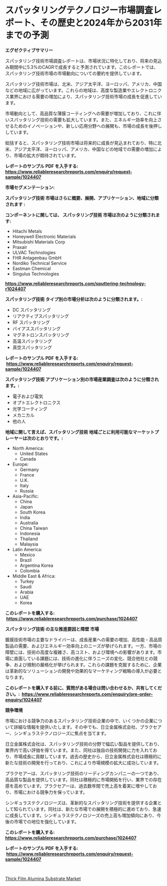 <p><h1>スパッタリングテクノロジー市場調査レポート、その歴史と2024年から2031年までの予測</h1></p><p><strong>エグゼクティブサマリー</strong></p>
<p><p>スパッタリング技術市場調査レポートは、市場状況に特化しており、将来の見込み期間中に5.3%のCAGRで成長すると予測されています。このレポートでは、スパッタリング技術市場の市場動向についての要約を提供しています。</p><p>スパッタリング技術市場は、北米、アジア太平洋、ヨーロッパ、アメリカ、中国などの地域に広がっています。これらの地域は、高度な製造業やエレクトロニクス業界における需要の増加により、スパッタリング技術市場の成長を促進しています。</p><p>市場動向として、高品質な薄膜コーティングへの需要が増加しており、これに伴いスパッタリング技術の需要も拡大しています。また、エネルギー効率を向上させるためのイノベーションや、新しい応用分野への展開も、市場の成長を後押ししています。</p><p>総括すると、スパッタリング技術市場は将来的に成長が見込まれており、特に北米、アジア太平洋、ヨーロッパ、アメリカ、中国などの地域での需要の増加により、市場の拡大が期待されています。</p></p>
<p><strong>レポートのサンプル PDF を入手する: <a href="https://www.reliableresearchreports.com/enquiry/request-sample/1024407">https://www.reliableresearchreports.com/enquiry/request-sample/1024407</a></strong></p>
<p><strong>市場セグメンテーション:</strong></p>
<p><strong> スパッタリング技術 市場はさらに概要、展開、アプリケーション、地域に分類されます :</strong></p>
<p><strong>コンポーネントに関しては、 スパッタリング技術 市場は次のように分類されます: &nbsp;</strong></p>
<p><ul><li>Hitachi Metals</li><li>Honeywell Electronic Materials</li><li>Mitsubishi Materials Corp</li><li>Praxair</li><li>ULVAC Technologies</li><li>FHR Anlagenbau GmbH</li><li>Nordiko Technical Service</li><li>Eastman Chemical</li><li>Singulus Technologies</li></ul></p>
<p><strong><a href="https://www.reliableresearchreports.com/sputtering-technology-r1024407">https://www.reliableresearchreports.com/sputtering-technology-r1024407</a></strong></p>
<p><strong> スパッタリング技術 タイプ別の市場分析は次のように分類されます。:</strong></p>
<p><ul><li>DC スパッタリング</li><li>リアクティブスパッタリング</li><li>RF スパッタリング</li><li>バイアススパッタリング</li><li>マグネトロンスパッタリング</li><li>高温スパッタリング</li><li>真空スパッタリング</li></ul></p>
<p><strong>レポートのサンプル PDF を入手する: &nbsp;<a href="https://www.reliableresearchreports.com/enquiry/request-sample/1024407">https://www.reliableresearchreports.com/enquiry/request-sample/1024407</a></strong></p>
<p><strong> スパッタリング技術 アプリケーション別の市場産業調査は次のように分類されます。:</strong></p>
<p><ul><li>電子および電気</li><li>オプトエレクトロニクス</li><li>光学コーティング</li><li>メカニカル</li><li>他の人</li></ul></p>
<p><strong>地域に関して言えば、スパッタリング技術 地域ごとに利用可能なマーケットプレーヤーは次のとおりです。:</strong></p>
<p><ul>
    <li>
        North America:
        <ul>
            <li>United States</li>
            <li>Canada</li>
        </ul>
    </li>
    <li>
        Europe:
        <ul>
            <li>Germany</li>
            <li>France</li>
            <li>U.K.</li>
            <li>Italy</li>
            <li>Russia</li>
        </ul>
    </li>
    <li>
        Asia-Pacific:
        <ul>
            <li>China</li>
            <li>Japan</li>
            <li>South Korea</li>
            <li>India</li>
            <li>Australia</li>
            <li>China Taiwan</li>
            <li>Indonesia</li>
            <li>Thailand</li>
            <li>Malaysia</li>
        </ul>
    </li>
    <li>
        Latin America:
        <ul>
            <li>Mexico</li>
            <li>Brazil</li>
            <li>Argentina Korea</li>
            <li>Colombia</li>
        </ul>
    </li>
    <li>
        Middle East & Africa:
        <ul>
            <li>Turkey</li>
            <li>Saudi</li>
            <li>Arabia</li>
            <li>UAE</li>
            <li>Korea</li>
        </ul>
    </li>
    </ul></p>
<p><strong>このレポートを購入する: &nbsp;<a href="https://www.reliableresearchreports.com/purchase/1024407">https://www.reliableresearchreports.com/purchase/1024407</a></strong></p>
<p><strong>スパッタリング技術 の主な推進要因と障壁 市場</strong></p>
<p><p>鍍膜技術市場の主要なドライバーは、成長産業への需要の増加、高性能・高品質製品の需要、およびエネルギー効率向上のニーズが挙げられます。一方、市場の障壁には、技術の高度な複雑さ、高コスト、および環境への影響があります。市場に直面している課題には、技術の進化に伴うニーズの変化、競合他社との競争、および規制の厳格化が挙げられます。これらの課題を克服するために、企業は革新的なソリューションの開発や効果的なマーケティング戦略の導入が必要となります。</p></p>
<p><strong>このレポートを購入する前に、質問がある場合は問い合わせるか、共有してください。:&nbsp; <a href="https://www.reliableresearchreports.com/enquiry/pre-order-enquiry/1024407">https://www.reliableresearchreports.com/enquiry/pre-order-enquiry/1024407</a></strong></p>
<p><strong>競争環境</strong></p>
<p><p>市場における競争力のあるスパッタリング技術企業の中で、いくつかの企業について詳細な情報を提供いたします。その中でも、日立金属株式会社、プラクセアー、シンギュラステクノロジーズに焦点を当てます。</p><p>日立金属株式会社は、スパッタリング技術の分野で幅広い製品を提供しており、業界内で高い評価を得ています。また、同社は独自の技術開発に力を入れており、市場成長に貢献しています。過去の歴史から、日立金属株式会社は積極的に新たな技術の開発を行っており、これにより市場規模の拡大に成功しています。</p><p>プラクセアーは、スパッタリング技術のリーディングカンパニーの一つであり、高品質な製品を提供しています。同社は積極的に市場開拓を行い、業界での存在感を高めています。プラクセアーは、過去数年間で売上高を着実に増やしており、市場における競争力を保っています。</p><p>シンギュラステクノロジーズは、革新的なスパッタリング技術を提供する企業として知られています。同社は、新たな市場での展開を積極的に進めており、急速に成長しています。シンギュラステクノロジーズの売上高も増加傾向にあり、今後の市場での地位を強化しています。</p></p>
<p><strong>このレポートを購入する: &nbsp; <a href="https://www.reliableresearchreports.com/purchase/1024407">https://www.reliableresearchreports.com/purchase/1024407</a></strong></p>
<p><strong>レポートのサンプル PDF を入手する: &nbsp;<a href="https://www.reliableresearchreports.com/enquiry/request-sample/1024407">https://www.reliableresearchreports.com/enquiry/request-sample/1024407</a></strong><strong></strong></p>
<p>&nbsp;</p>
<p><p><a href="https://woozy-pyroraptor-a1f.notion.site/Thick-Film-Alumina-Substrate-Market-Size-and-Market-Trends-Complete-Industry-Overview-2024-to-2031-9707befa45fb4cd1ba0f0ad893c4ffe4">Thick Film Alumina Substrate Market</a></p></p>